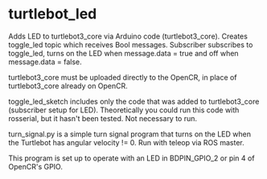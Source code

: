 # turtlebot_led

Adds LED to turtlebot3_core via Arduino code (turtlebot3_core).
  Creates toggle_led topic which receives Bool messages.
  Subscriber subscribes to toggle_led, turns on the LED when message.data = true and off when message.data = false.
  
  turtlebot3_core must be uploaded directly to the OpenCR, in place of turtlebot3_core already on OpenCR.

toggle_led_sketch includes only the code that was added to turtlebot3_core (subscriber setup for LED). Theoretically you could run this code with rosserial, but it hasn't been tested. Not necessary to run. 

turn_signal.py is a simple turn signal program that turns on the LED when the Turtlebot has angular velocity != 0. Run with teleop via ROS master.

This program is set up to operate with an LED in BDPIN_GPIO_2 or pin 4 of OpenCR's GPIO.




